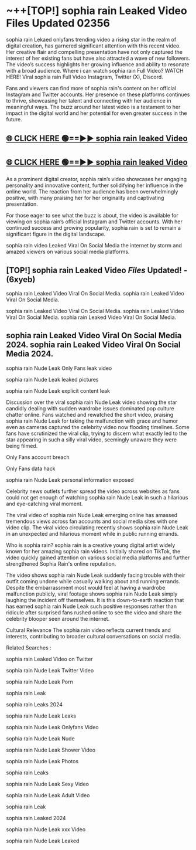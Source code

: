 # ~++[TOP!] sophia rain Leaked Video Files Updated 02356

 sophia rain Lekaed onlyfans trending video a rising star in the realm of digital creation, has garnered significant attention with this recent video. Her creative flair and compelling presentation have not only captured the interest of her existing fans but have also attracted a wave of new followers. The video’s success highlights her growing influence and ability to resonate with a broad audience.
Where i can watch  sophia rain Full Video? WATCH HERE! Viral  sophia rain Full Video Instagram, Twitter (X), Discord.


Fans and viewers can find more of  sophia rain's content on her official Instagram and Twitter accounts. Her presence on these platforms continues to thrive, showcasing her talent and connecting with her audience in meaningful ways. The buzz around her latest video is a testament to her impact in the digital world and her potential for even greater success in the future.


## [🌐 CLICK HERE 🟢==►►  sophia rain leaked Video ](https://onlyclips.site?title=sophia_rain&ref=git)

## [🌐 CLICK HERE 🟢==►►  sophia rain leaked Video ](https://onlyclips.site?title=sophia_rain&ref=git)


As a prominent digital creator,  sophia rain’s video showcases her engaging personality and innovative content, further solidifying her influence in the online world. The reaction from her audience has been overwhelmingly positive, with many praising her for her originality and captivating presentation.

For those eager to see what the buzz is about, the video is available for viewing on  sophia rain’s official Instagram and Twitter accounts. With her continued success and growing popularity,  sophia rain is set to remain a significant figure in the digital landscape.


  sophia rain video Leaked Viral On Social Media the internet by storm and amazed viewers on various social media platforms.


## [TOP!]  sophia rain Leaked Video *Files* Updated! - (6xyeb) 

 sophia rain Leaked Video Viral On Social Media. sophia rain Leaked Video Viral On Social Media.

 sophia rain Leaked Video Viral On Social Media. sophia rain Leaked Video Viral On Social Media. sophia rain Leaked Video Viral On Social Media.


##  sophia rain Leaked Video Viral On Social Media 2024. sophia rain Leaked Video Viral On Social Media 2024.
 sophia rain Nude Leak Only Fans leak video

 sophia rain Nude Leak leaked pictures

 sophia rain Nude Leak explicit content leak

Discussion over the viral  sophia rain Nude Leak video showing the star candidly dealing with sudden wardrobe issues dominated pop culture chatter online. Fans watched and rewatched the short video, praising  sophia rain Nude Leak for taking the malfunction with grace and humor even as cameras captured the celebrity video now flooding timelines. Some fans have scrutinized the viral clip, trying to discern what exactly led to the star appearing in such a silly viral video, seemingly unaware they were being filmed.


Only Fans account breach

Only Fans data hack

 sophia rain Nude Leak personal information exposed

Celebrity news outlets further spread the video across websites as fans could not get enough of watching  sophia rain Nude Leak in such a hilarious and eye-catching viral moment.


The viral video of  sophia rain Nude Leak emerging online has amassed tremendous views across fan accounts and social media sites with one video clip. The viral video circulating recently shows  sophia rain Nude Leak in an unexpected and hilarious moment while in public running errands.


Who is  sophia rain?  sophia rain is a creative young digital artist widely known for her amazing  sophia rain videos. Initially shared on TikTok, the video quickly gained attention on various social media platforms and further strengthened Sophia Rain's online reputation.

The video shows  sophia rain Nude Leak suddenly facing trouble with their outfit coming undone while casually walking about and running errands. Despite the embarrassment most would feel at having a wardrobe malfunction publicly, viral footage shows  sophia rain Nude Leak simply laughing the incident off themselves. It is this down-to-earth reaction that has earned  sophia rain Nude Leak such positive responses rather than ridicule after surprised fans rushed online to see the video and share the celebrity blooper seen around the internet.

Cultural Relevance The  sophia rain video reflects current trends and interests, contributing to broader cultural conversations on social media.

Related Searches :

 sophia rain Leaked Video on Twitter

 sophia rain Nude Leak Twitter Video

 sophia rain Nude Leak Porn

 sophia rain Leak 

 sophia rain Leaks 2024

 sophia rain Nude Leak Leaks

 sophia rain Nude Leak Onlyfans Video

 sophia rain Nude Leak Nude

 sophia rain Nude Leak Shower Video

 sophia rain Nude Leak Photos

 sophia rain Leaks

 sophia rain Nude Leak Sexy Video

 sophia rain Nude Leak Adult Video

 sophia rain Leak

 sophia rain Leaked 2024

 sophia rain Nude Leak xxx Video

 sophia rain Nude Leak Leaked